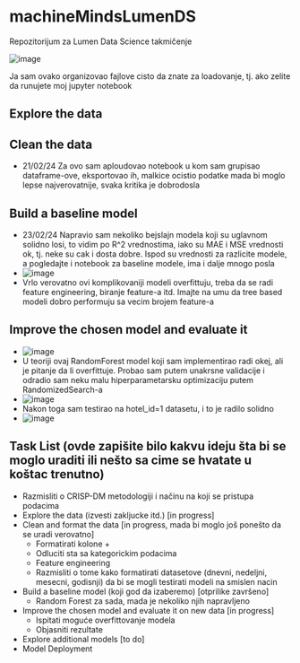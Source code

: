 # machineMindsLumenDS
Repozitorijum za Lumen Data Science takmičenje

![image](https://github.com/pipstur/machineMindsLumenDS/assets/95634547/5ca94319-a7c0-4e4b-8165-6c29a22691e9)

Ja sam ovako organizovao fajlove cisto da znate za loadovanje, tj. ako zelite da runujete moj jupyter notebook

## Explore the data 
## Clean the data 
- 21/02/24 Za ovo sam aploudovao notebook u kom sam grupisao dataframe-ove, eksportovao ih, malkice ocistio podatke mada bi moglo lepse najverovatnije, svaka kritika je dobrodosla
## Build a baseline model
- 23/02/24 Napravio sam nekoliko bejslajn modela koji su uglavnom solidno losi, to vidim po R^2 vrednostima, iako su MAE i MSE vrednosti ok, tj. neke su cak i dosta dobre. Ispod su vrednosti za razlicite modele, a pogledajte i notebook za baseline modele, ima i dalje mnogo posla
- ![image](https://github.com/pipstur/machineMindsLumenDS/assets/95634547/3d1fe3a5-485d-432f-85da-0e46be8abc6e)
- Vrlo verovatno ovi komplikovaniji modeli overfittuju, treba da se radi feature engineering, biranje feature-a itd. Imajte na umu da tree based modeli dobro performuju sa vecim brojem feature-a 

## Improve the chosen model and evaluate it
- ![image](https://github.com/pipstur/machineMindsLumenDS/assets/95634547/ad2fdead-463c-4c9a-948d-9ada52f00f9e)
- U teoriji ovaj RandomForest model koji sam implementirao radi okej, ali je pitanje da li overfittuje. Probao sam putem unakrsne validacije i odradio sam neku malu hiperparametarsku optimizaciju putem RandomizedSearch-a
- ![image](https://github.com/pipstur/machineMindsLumenDS/assets/95634547/67e0b836-8c40-47f2-b863-82f797dc6ad8)
- Nakon toga sam testirao na hotel_id=1 datasetu, i to je radilo solidno
- ![image](https://github.com/pipstur/machineMindsLumenDS/assets/95634547/04917d02-3a0c-4780-a92e-cebe03a0fdee)

## Task List (ovde zapišite bilo kakvu ideju šta bi se moglo uraditi ili nešto sa cime se hvatate u koštac trenutno)
- Razmisliti o CRISP-DM metodologiji i načinu na koji se pristupa podacima
- Explore the data (izvesti zakljucke itd.) [in progress]
- Clean and format the data [in progress, mada bi moglo još ponešto da se uradi verovatno]
  - Formatirati kolone +
  - Odluciti sta sa kategorickim podacima 
  - Feature engineering
  - Razmisliti o tome kako formatirati datasetove (dnevni, nedeljni, mesecni, godisnji) da bi se mogli testirati modeli na smislen nacin
- Build a baseline model (koji god da izaberemo) [otprilike završeno]
  - Random Forest za sada, mada je nekoliko njih napravljeno
- Improve the chosen model and evaluate it on new data [in progress]
  - Ispitati moguće overfittovanje modela
  - Objasniti rezultate
- Explore additional models [to do]
- Model Deployment

